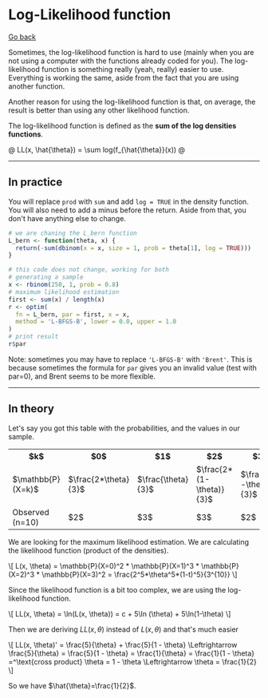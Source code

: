 # Log-Likelihood function

[Go back](../index.md#estimators-and-likelihood)

Sometimes, the log-likelihood function is hard to use (mainly when you are not using a computer with the functions already coded for you). The log-likelihood function is something really (yeah, really) easier to use. Everything is working the same, aside from the fact that you are using another function.

Another reason for using the log-likelihood function is that, on average, the result is better than using any other likelihood function.

The log-likelihood function is defined as the **sum of the log densities functions**.

@
LL(x, \hat{\theta}) = \sum log(f_{\hat{\theta}}(x))
@

<hr class="sl">

## In practice

You will replace ``prod`` with `sum` and add `log = TRUE` in the density function. You will also need to add a minus before the return. Aside from that, you don't have anything else to change.

```r
# we are chaning the L_bern function
L_bern <- function(theta, x) {
  return(-sum(dbinom(x = x, size = 1, prob = theta[1], log = TRUE)))
}

# this code does not change, working for both
# generating a sample
x <- rbinom(250, 1, prob = 0.8)
# maximum likelihood estimation
first <- sum(x) / length(x)
r <- optim(
  fn = L_bern, par = first, x = x,
  method = 'L-BFGS-B', lower = 0.0, upper = 1.0
)
# print result
r$par
```

Note: sometimes you may have to replace `'L-BFGS-B'` with ``'Brent'``. This is because sometimes the formula for ``par`` gives you an invalid value (test with par=0), and Brent seems to be more flexible.

<hr class="sr">

## In theory

Let's say you got this table with the probabilities, and the values in our sample.

<table class="table table-bordered table-striped">
<tr>
<th>$k$</th>
<th>$0$</th>
<th>$1$</th>
<th>$2$</th>
<th>$3$</th>
</tr>
<tr>
<td>$\mathbb{P}(X=k)$</td>
<td>$\frac{2*\theta}{3}$</td>
<td>$\frac{\theta}{3}$</td>
<td>$\frac{2*(1-\theta)}{3}$</td>
<td>$\frac{(1-\theta)}{3}$</td>
</tr>
<tr>
<td>Observed (n=10)</td>
<td>$2$</td>
<td>$3$</td>
<td>$3$</td>
<td>$2$</td>
</tr>
</table>

We are looking for the maximum likelihood estimation. We are calculating the likelihood function (product of the densities).

<div>
\[
L(x, \theta)
= \mathbb{P}(X=0)^2 * \mathbb{P}(X=1)^3 *
\mathbb{P}(X=2)^3 * \mathbb{P}(X=3)^2
= \frac{2^5*\theta^5*(1-t)^5}{3^{10}}
\]
</div>

Since the likelihood function is a bit too complex, we are using the log-likelihood function.

<div>
\[
LL(x, \theta)
= \ln(L(x, \theta))
= c + 5\ln (\theta) + 5\ln(1-\theta)
\]
</div>

Then we are deriving $LL(x, \theta)$ instead of $L(x, \theta)$ and that's much easier

<div>
\[
LL(x, \theta)'
= \frac{5}{\theta} + \frac{5}{1 - \theta}
\Leftrightarrow
\frac{5}{\theta} = \frac{5}{1 - \theta}
=
\frac{1}{\theta} = \frac{1}{1 - \theta}
=^\text{cross product}
\theta = 1 - \theta
\Leftrightarrow
\theta = \frac{1}{2}
\]
</div>

So we have $\hat{\theta}=\frac{1}{2}$.